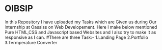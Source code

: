# OIBSIP
In this Repository I have uploaded my Tasks which are Given us during Our Internship at Oassiss on Web Developement.
Here I make below mentioned Pure HTML,CSS and Javascript based Websites and I also try to make it as responsive as I can.
#There are three Task:-
1.Landing Page
2.Portfolio
3.Termperature Converter
